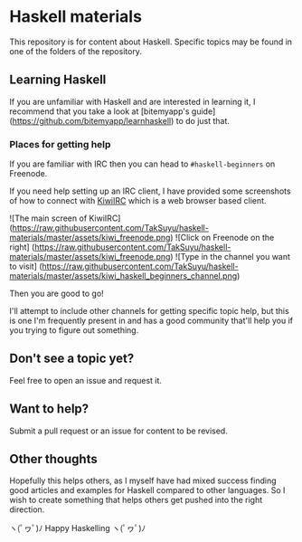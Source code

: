 # Haskell materials

This repository is for content about Haskell. Specific topics may be found in
one of the folders of the repository.

## Learning Haskell

If you are unfamiliar with Haskell and are interested in learning it, I
recommend that you take a look at [bitemyapp's guide]
(https://github.com/bitemyapp/learnhaskell) to do just that.

### Places for getting help

If you are familiar with IRC then you can head to `#haskell-beginners` on
Freenode.

If you need help setting up an IRC client, I have provided some screenshots of
how to connect with [KiwiIRC](https://kiwiirc.com/client) which is a web browser
based client.

![The main screen of KiwiIRC]
(https://raw.githubusercontent.com/TakSuyu/haskell-materials/master/assets/kiwi_freenode.png)
![Click on Freenode on the right]
(https://raw.githubusercontent.com/TakSuyu/haskell-materials/master/assets/kiwi_freenode.png)
![Type in the channel you want to visit]
(https://raw.githubusercontent.com/TakSuyu/haskell-materials/master/assets/kiwi_haskell_beginners_channel.png)

Then you are good to go!

I'll attempt to include other channels for getting specific topic help, but this
is one I'm frequently present in and has a good community that'll help you if
you trying to figure out something.

## Don't see a topic yet?

Feel free to open an issue and request it.

## Want to help?

Submit a pull request or an issue for content to be revised.

## Other thoughts

Hopefully this helps others, as I myself have had mixed success finding good
articles and examples for Haskell compared to other languages. So I wish to
create something that helps others get pushed into the right direction.

ヽ(ﾟヮﾟ)ﾉ Happy Haskelling ヽ(ﾟヮﾟ)ﾉ
